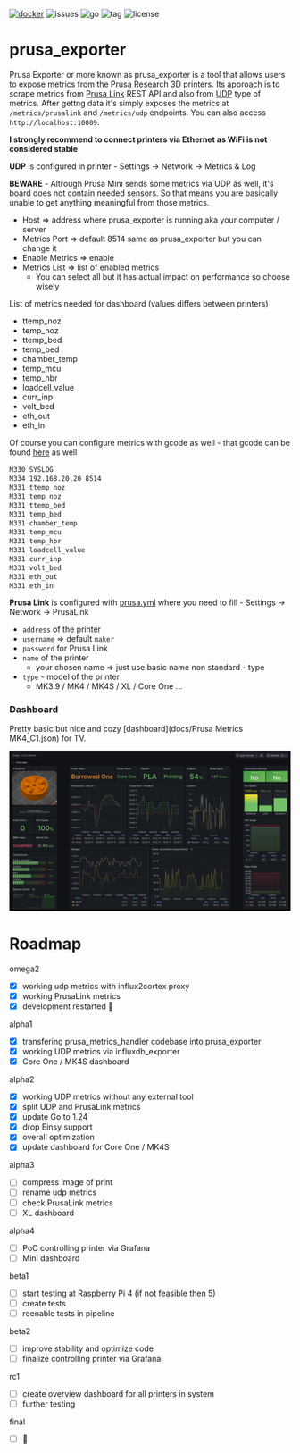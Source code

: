 [![docker](https://img.shields.io/github/actions/workflow/status/pstrobl96/prusa_exporter/docker.yml)](https://github.com/pstrobl96/prusa_exporter/actions/workflows/docker.yml) 
![issues](https://img.shields.io/github/issues/pstrobl96/prusa_exporter) 
![go](https://img.shields.io/github/go-mod/go-version/pstrobl96/prusa_exporter) 
![tag](https://img.shields.io/github/v/tag/pstrobl96/prusa_exporter) 
![license](https://img.shields.io/github/license/pstrobl96/prusa_exporter)

# prusa_exporter

Prusa Exporter or more known as prusa_exporter is a tool that allows users to expose metrics from the Prusa Research 3D printers. Its approach is to scrape metrics from [Prusa Link](https://help.prusa3d.com/article/prusa-connect-and-prusalink-explained_302608) REST API and also from [UDP](https://github.com/prusa3d/Prusa-Firmware-Buddy/blob/master/doc/metrics.md) type of metrics. After gettng data it's simply exposes the metrics at `/metrics/prusalink` and `/metrics/udp` endpoints. You can also access `http://localhost:10009`.

**I strongly recommend to connect printers via Ethernet as WiFi is not considered stable**

**UDP** is configured in printer - Settings -> Network -> Metrics & Log

**BEWARE** - Altrough Prusa Mini sends some metrics via UDP as well, it's board does not contain needed sensors. So that means you are basically unable to get anything meaningful from those metrics. 

- Host => address where prusa_exporter is running aka your computer / server
- Metrics Port => default 8514 same as prusa_exporter but you can change it
- Enable Metrics => enable
- Metrics List => list of enabled metrics
  - You can select all but it has actual impact on performance so choose wisely

List of metrics needed for dashboard (values differs between printers)
- ttemp_noz
- temp_noz
- ttemp_bed
- temp_bed
- chamber_temp
- temp_mcu
- temp_hbr
- loadcell_value
- curr_inp
- volt_bed
- eth_out
- eth_in

Of course you can configure metrics with gcode as well - that gcode can be found [here](docs/examples/syslog/config_full.gcode) as well

```
M330 SYSLOG
M334 192.168.20.20 8514
M331 ttemp_noz
M331 temp_noz
M331 ttemp_bed
M331 temp_bed
M331 chamber_temp
M331 temp_mcu
M331 temp_hbr
M331 loadcell_value
M331 curr_inp
M331 volt_bed
M331 eth_out
M331 eth_in
```

**Prusa Link** is configured with [prusa.yml](docs/config/prusa.yml) where you need to fill - Settings -> Network -> PrusaLink

- `address` of the printer
- `username` => default `maker`
- `password` for Prusa Link
- `name` of the printer
  - your chosen name => just use basic name non standard - type
- `type` - model of the printer
  - MK3.9 / MK4 / MK4S / XL / Core One ...

### Dashboard

Pretty basic but nice and cozy [dashboard](docs/Prusa Metrics MK4_C1.json) for TV.

![dashboard](docs/dashboard.png)

# Roadmap

omega2
- [x] working udp metrics with influx2cortex proxy
- [x] working PrusaLink metrics
- [x] development restarted 🎉

alpha1
- [x] transfering prusa_metrics_handler codebase into prusa_exporter
- [x] working UDP metrics via influxdb_exporter
- [x] Core One / MK4S dashboard

alpha2
- [x] working UDP metrics without any external tool
- [x] split UDP and PrusaLink metrics
- [x] update Go to 1.24
- [x] drop Einsy support
- [x] overall optimization
- [x] update dashboard for Core One / MK4S

alpha3
- [ ] compress image of print
- [ ] rename udp metrics
- [ ] check PrusaLink metrics
- [ ] XL dashboard

alpha4
- [ ] PoC controlling printer via Grafana
- [ ] Mini dashboard

beta1
- [ ] start testing at Raspberry Pi 4 (if not feasible then 5)
- [ ] create tests
- [ ] reenable tests in pipeline

beta2
- [ ] improve stability and optimize code
- [ ] finalize controlling printer via Grafana

rc1
- [ ] create overview dashboard for all printers in system
- [ ] further testing

final
- [ ] 🎉